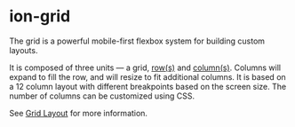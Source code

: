 # ion-grid


The grid is a powerful mobile-first flexbox system for building custom layouts.

It is composed of three units — a grid, [row(s)](../row) and [column(s)](../col). Columns will expand to fill the row, and will resize to fit additional columns. It is based on a 12 column layout with different breakpoints based on the screen size. The number of columns can be customized using CSS.

See [Grid Layout](/docs/layout/grid) for more information.
